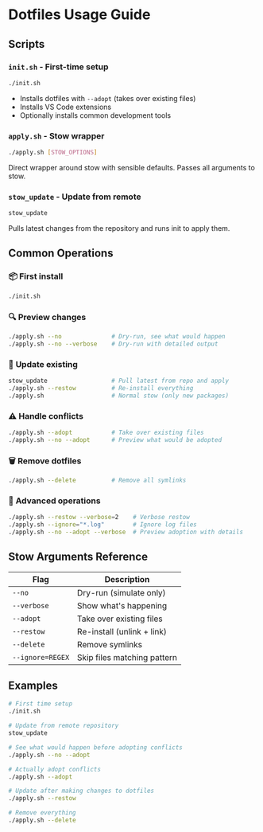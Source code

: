 # Dotfiles Usage Guide

## Scripts

### `init.sh` - First-time setup

```bash
./init.sh
```

- Installs dotfiles with `--adopt` (takes over existing files)
- Installs VS Code extensions
- Optionally installs common development tools

### `apply.sh` - Stow wrapper

```bash
./apply.sh [STOW_OPTIONS]
```

Direct wrapper around stow with sensible defaults. Passes all arguments to stow.

### `stow_update` - Update from remote
```bash
stow_update
```
Pulls latest changes from the repository and runs init to apply them.

## Common Operations

### 📦 **First install**

```bash
./init.sh
```

### 🔍 **Preview changes**

```bash
./apply.sh --no              # Dry-run, see what would happen
./apply.sh --no --verbose    # Dry-run with detailed output
```

### 🔄 **Update existing**

```bash
stow_update                  # Pull latest from repo and apply
./apply.sh --restow          # Re-install everything
./apply.sh                   # Normal stow (only new packages)
```

### ⚠️ **Handle conflicts**

```bash
./apply.sh --adopt           # Take over existing files
./apply.sh --no --adopt      # Preview what would be adopted
```

### 🗑️ **Remove dotfiles**

```bash
./apply.sh --delete          # Remove all symlinks
```

### 🎯 **Advanced operations**

```bash
./apply.sh --restow --verbose=2    # Verbose restow
./apply.sh --ignore="*.log"        # Ignore log files
./apply.sh --no --adopt --verbose  # Preview adoption with details
```

## Stow Arguments Reference

| Flag             | Description                 |
| ---------------- | --------------------------- |
| `--no`           | Dry-run (simulate only)     |
| `--verbose`      | Show what's happening       |
| `--adopt`        | Take over existing files    |
| `--restow`       | Re-install (unlink + link)  |
| `--delete`       | Remove symlinks             |
| `--ignore=REGEX` | Skip files matching pattern |

## Examples

```bash
# First time setup
./init.sh

# Update from remote repository
stow_update

# See what would happen before adopting conflicts
./apply.sh --no --adopt

# Actually adopt conflicts
./apply.sh --adopt

# Update after making changes to dotfiles
./apply.sh --restow

# Remove everything
./apply.sh --delete
```
